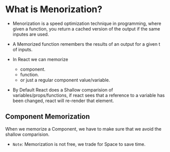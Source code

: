 # What is Menorization?

- Menorization is a speed optimization technique in programming, where given a function, you return a cached version of the output if the same inputes are used.
- A Memorized function remembers the results of an output for a given t of inputs.
- In React we can memorize

  - component.
  - function.
  - or just a regular component value/variable.

- By Default React does a Shallow comparision of variables/props/functions, if react sees that a reference to a variable has been changed, react will re-render that element.

## Component Memorization

When we memorize a Component, we have to make sure that we avoid the shallow comparision.

- `Note`: Memorization is not free, we trade for Space to save time.

